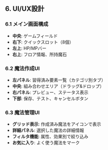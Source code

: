## 6. UI/UX設計

### 6.1 メイン画面構成
- **中央**: ゲームフィールド
- **右下**: クイックスロット（8個）
- **左上**: HP/MPバー
- **右上**: フロア情報、所持魔石

### 6.2 魔法作成UI
- **左パネル**: 習得済み要素一覧（カテゴリ別タブ）
- **中央**: 組み合わせエリア（ドラッグ&ドロップ）
- **右パネル**: プレビュー、ステータス表示
- **下部**: 保存、テスト、キャンセルボタン

### 6.3 魔法管理UI
- **グリッド表示**: 作成済み魔法をアイコンで表示
- **詳細パネル**: 選択した魔法の詳細情報
- **フィルタ機能**: 属性、効果別で絞り込み
- **お気に入り**: よく使う魔法をマーク